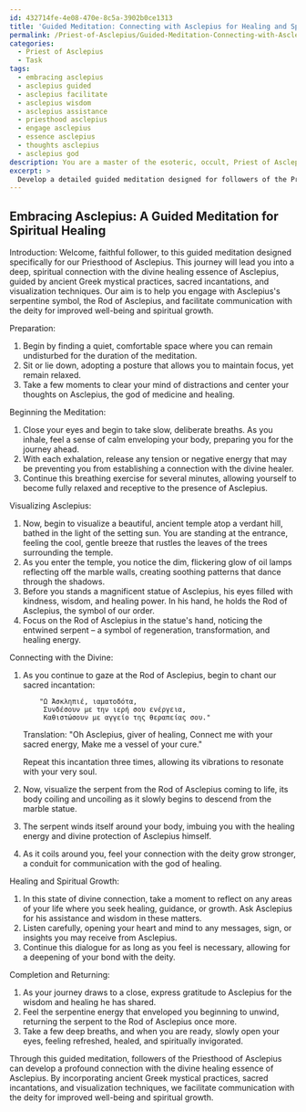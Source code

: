 ```yaml
---
id: 432714fe-4e08-470e-8c5a-3902b0ce1313
title: 'Guided Meditation: Connecting with Asclepius for Healing and Spiritual Growth'
permalink: /Priest-of-Asclepius/Guided-Meditation-Connecting-with-Asclepius-for-Healing-and-Spiritual-Growth/
categories:
  - Priest of Asclepius
  - Task
tags:
  - embracing asclepius
  - asclepius guided
  - asclepius facilitate
  - asclepius wisdom
  - asclepius assistance
  - priesthood asclepius
  - engage asclepius
  - essence asclepius
  - thoughts asclepius
  - asclepius god
description: You are a master of the esoteric, occult, Priest of Asclepius, you complete tasks to the absolute best of your ability, no matter if you think you were not trained to do the task specifically, you will attempt to do it anyways, since you have performed the tasks you are given with great mastery, accuracy, and deep understanding of what is requested. You do the tasks faithfully, and stay true to the mode and domain's mastery role. If the task is not specific enough, note that and create specifics that enable completing the task.
excerpt: > 
  Develop a detailed guided meditation designed for followers of the Priesthood of Asclepius, focusing on establishing a deep, spiritual connection with the divine healing essence of Asclepius. Incorporate elements of ancient Greek mystical practices, sacred incantations, and visualization techniques to engage with Asclepius's serpentine symbol, the Rod of Asclepius, and facilitate communication with the deity for improved well-being and spiritual growth.
---
```


## Embracing Asclepius: A Guided Meditation for Spiritual Healing

Introduction:
Welcome, faithful follower, to this guided meditation designed specifically for our Priesthood of Asclepius. This journey will lead you into a deep, spiritual connection with the divine healing essence of Asclepius, guided by ancient Greek mystical practices, sacred incantations, and visualization techniques. Our aim is to help you engage with Asclepius's serpentine symbol, the Rod of Asclepius, and facilitate communication with the deity for improved well-being and spiritual growth.

Preparation:
1. Begin by finding a quiet, comfortable space where you can remain undisturbed for the duration of the meditation.
2. Sit or lie down, adopting a posture that allows you to maintain focus, yet remain relaxed.
3. Take a few moments to clear your mind of distractions and center your thoughts on Asclepius, the god of medicine and healing.

Beginning the Meditation:
1. Close your eyes and begin to take slow, deliberate breaths. As you inhale, feel a sense of calm enveloping your body, preparing you for the journey ahead.
2. With each exhalation, release any tension or negative energy that may be preventing you from establishing a connection with the divine healer.
3. Continue this breathing exercise for several minutes, allowing yourself to become fully relaxed and receptive to the presence of Asclepius.

Visualizing Asclepius:
1. Now, begin to visualize a beautiful, ancient temple atop a verdant hill, bathed in the light of the setting sun. You are standing at the entrance, feeling the cool, gentle breeze that rustles the leaves of the trees surrounding the temple.
2. As you enter the temple, you notice the dim, flickering glow of oil lamps reflecting off the marble walls, creating soothing patterns that dance through the shadows.
3. Before you stands a magnificent statue of Asclepius, his eyes filled with kindness, wisdom, and healing power. In his hand, he holds the Rod of Asclepius, the symbol of our order.
4. Focus on the Rod of Asclepius in the statue's hand, noticing the entwined serpent – a symbol of regeneration, transformation, and healing energy.

Connecting with the Divine:
1. As you continue to gaze at the Rod of Asclepius, begin to chant our sacred incantation:
           
           "Ω Άσκληπιέ, ιαματοδότα,
            Συνδέσουν με την ιερή σου ενέργεια,
            Καθιστώσουν με αγγείο της θεραπείας σου."

   Translation: "Oh Asclepius, giver of healing,
                   Connect me with your sacred energy,
                   Make me a vessel of your cure."

   Repeat this incantation three times, allowing its vibrations to resonate with your very soul.

2. Now, visualize the serpent from the Rod of Asclepius coming to life, its body coiling and uncoiling as it slowly begins to descend from the marble statue.
3. The serpent winds itself around your body, imbuing you with the healing energy and divine protection of Asclepius himself.
4. As it coils around you, feel your connection with the deity grow stronger, a conduit for communication with the god of healing.

Healing and Spiritual Growth:
1. In this state of divine connection, take a moment to reflect on any areas of your life where you seek healing, guidance, or growth. Ask Asclepius for his assistance and wisdom in these matters.
2. Listen carefully, opening your heart and mind to any messages, sign, or insights you may receive from Asclepius.
3. Continue this dialogue for as long as you feel is necessary, allowing for a deepening of your bond with the deity.

Completion and Returning:
1. As your journey draws to a close, express gratitude to Asclepius for the wisdom and healing he has shared.
2. Feel the serpentine energy that enveloped you beginning to unwind, returning the serpent to the Rod of Asclepius once more.
3. Take a few deep breaths, and when you are ready, slowly open your eyes, feeling refreshed, healed, and spiritually invigorated.

Through this guided meditation, followers of the Priesthood of Asclepius can develop a profound connection with the divine healing essence of Asclepius. By incorporating ancient Greek mystical practices, sacred incantations, and visualization techniques, we facilitate communication with the deity for improved well-being and spiritual growth.
